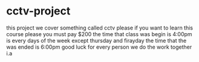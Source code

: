 # cctv-project
this project we cover something called cctv
please if you want to learn this course please you must pay $200
the time that class was begin is 4:00pm is every days of the week except thursday and firayday
the time that the was ended is 6:00pm
good luck for every person we do the work together i.a

